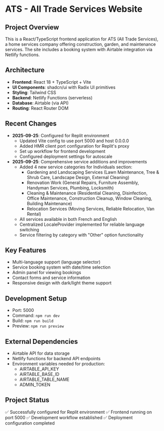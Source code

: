 # ATS - All Trade Services Website

## Project Overview
This is a React/TypeScript frontend application for ATS (All Trade Services), a home services company offering construction, garden, and maintenance services. The site includes a booking system with Airtable integration via Netlify functions.

## Architecture
- **Frontend**: React 18 + TypeScript + Vite
- **UI Components**: shadcn/ui with Radix UI primitives
- **Styling**: Tailwind CSS
- **Backend**: Netlify Functions (serverless)
- **Database**: Airtable (via API)
- **Routing**: React Router DOM

## Recent Changes
- **2025-09-25**: Configured for Replit environment
  - Updated Vite config to use port 5000 and host 0.0.0.0
  - Added HMR client port configuration for Replit's proxy
  - Set up workflow for frontend development
  - Configured deployment settings for autoscale
- **2025-09-25**: Comprehensive service additions and improvements
  - Added 4 new service categories for Individuals section:
    - Gardening and Landscaping Services (Lawn Maintenance, Tree & Shrub Care, Landscape Design, External Cleaning)
    - Renovation Work (General Repairs, Furniture Assembly, Handyman Services, Plumbing, Locksmith)
    - Cleaning & Maintenance (Residential Cleaning, Disinfection, Office Maintenance, Construction Cleanup, Window Cleaning, Building Maintenance)
    - Relocation Services (Moving Services, Reliable Relocation, Van Rental)
  - All services available in both French and English
  - Centralized LocaleProvider implemented for reliable language switching
  - Service filtering by category with "Other" option functionality

## Key Features
- Multi-language support (language selector)
- Service booking system with date/time selection
- Admin panel for viewing bookings
- Contact forms and service information
- Responsive design with dark/light theme support

## Development Setup
- Port: 5000
- Command: `npm run dev`
- Build: `npm run build`
- Preview: `npm run preview`

## External Dependencies
- Airtable API for data storage
- Netlify functions for backend API endpoints
- Environment variables needed for production:
  - AIRTABLE_API_KEY
  - AIRTABLE_BASE_ID
  - AIRTABLE_TABLE_NAME
  - ADMIN_TOKEN

## Project Status
✅ Successfully configured for Replit environment
✅ Frontend running on port 5000
✅ Development workflow established
✅ Deployment configuration completed